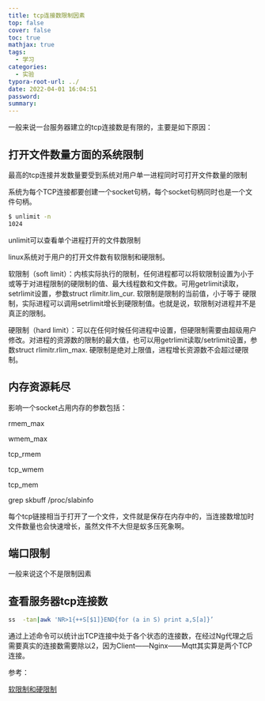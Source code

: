 ```yaml
---
title: tcp连接数限制因素
top: false
cover: false
toc: true
mathjax: true
tags:
  - 学习
categories:
  - 实验
typora-root-url: ../
date: 2022-04-01 16:04:51
password:
summary:
---
```


一般来说一台服务器建立的tcp连接数是有限的，主要是如下原因：

## 打开文件数量方面的系统限制

最高的tcp连接并发数量要受到系统对用户单一进程同时可打开文件数量的限制

系统为每个TCP连接都要创建一个socket句柄，每个socket句柄同时也是一个文件句柄。

```bash
$ unlimit -n
1024
```

unlimit可以查看单个进程打开的文件数限制

linux系统对于用户的打开文件数有软限制和硬限制。

软限制（soft limit）：内核实际执行的限制，任何进程都可以将软限制设置为小于或等于对进程限制的硬限制的值、最大线程数和文件数。可用getrlimit读取，setrlimit设置，参数struct rlimitr.lim_cur. 软限制是限制的当前值，小于等于 硬限制，实际进程可以调用setrlimit增长到硬限制值。也就是说，软限制对进程并不是真正的限制。

硬限制（hard limit）：可以在任何时候任何进程中设置，但硬限制需要由超级用户修改。对进程的资源数的限制的最大值，也可以用getrlimit读取/setrlimit设置，参数struct rlimitr.rlim_max. 硬限制是绝对上限值，进程增长资源数不会超过硬限制。

## 内存资源耗尽

影响一个socket占用内存的参数包括：

rmem_max

wmem_max

tcp_rmem

tcp_wmem

tcp_mem

grep skbuff /proc/slabinfo

每个tcp链接相当于打开了一个文件，文件就是保存在内存中的，当连接数增加时文件数量也会快速增长，虽然文件不大但是蚁多压死象啊。

## 端口限制

一般来说这个不是限制因素



## 查看服务器tcp连接数

```bash
ss  -tan|awk 'NR>1{++S[$1]}END{for (a in S) print a,S[a]}’
```

通过上述命令可以统计出TCP连接中处于各个状态的连接数，在经过Ng代理之后需要真实的连接数需要除以2，因为Client——Nginx——Mqtt其实算是两个TCP连接。

参考：

[软限制和硬限制](https://www.cnblogs.com/fortunely/p/14855912.html)
